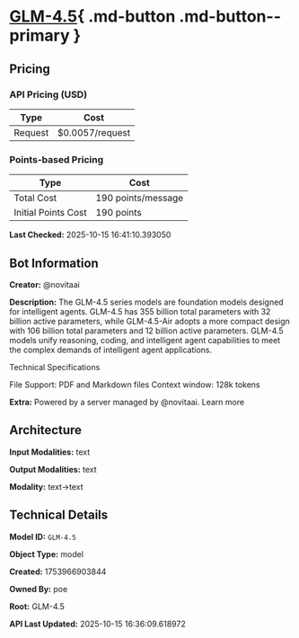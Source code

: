 # [GLM-4.5](https://poe.com/GLM-4.5){ .md-button .md-button--primary }

## Pricing

### API Pricing (USD)

| Type | Cost |
|------|------|
| Request | $0.0057/request |

### Points-based Pricing

| Type | Cost |
|------|------|
| Total Cost | 190 points/message |
| Initial Points Cost | 190 points |

**Last Checked:** 2025-10-15 16:41:10.393050


## Bot Information

**Creator:** @novitaai

**Description:** The GLM-4.5 series models are foundation models designed for intelligent agents. GLM-4.5 has 355 billion total parameters with 32 billion active parameters, while GLM-4.5-Air adopts a more compact design with 106 billion total parameters and 12 billion active parameters. GLM-4.5 models unify reasoning, coding, and intelligent agent capabilities to meet the complex demands of intelligent agent applications. 

Technical Specifications

File Support: PDF and Markdown files
Context window: 128k tokens

**Extra:** Powered by a server managed by @novitaai. Learn more


## Architecture

**Input Modalities:** text

**Output Modalities:** text

**Modality:** text->text


## Technical Details

**Model ID:** `GLM-4.5`

**Object Type:** model

**Created:** 1753966903844

**Owned By:** poe

**Root:** GLM-4.5

**API Last Updated:** 2025-10-15 16:36:09.618972
